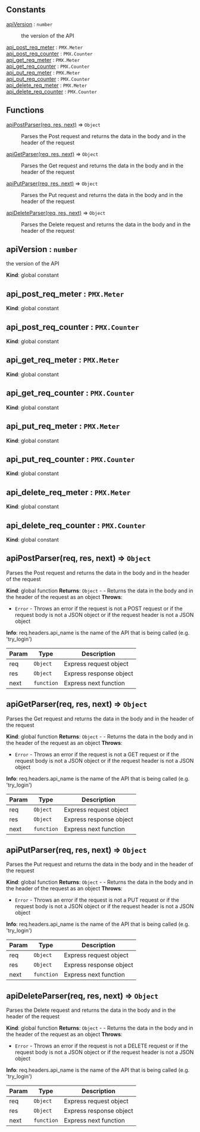 ## Constants

<dl>
<dt><a href="#apiVersion">apiVersion</a> : <code>number</code></dt>
<dd><p>the version of the API</p>
</dd>
<dt><a href="#api_post_req_meter">api_post_req_meter</a> : <code>PMX.Meter</code></dt>        
<dd></dd>
<dt><a href="#api_post_req_counter">api_post_req_counter</a> : <code>PMX.Counter</code></dt>  
<dd></dd>
<dt><a href="#api_get_req_meter">api_get_req_meter</a> : <code>PMX.Meter</code></dt>
<dd></dd>
<dt><a href="#api_get_req_counter">api_get_req_counter</a> : <code>PMX.Counter</code></dt>    
<dd></dd>
<dt><a href="#api_put_req_meter">api_put_req_meter</a> : <code>PMX.Meter</code></dt>
<dd></dd>
<dt><a href="#api_put_req_counter">api_put_req_counter</a> : <code>PMX.Counter</code></dt>    
<dd></dd>
<dt><a href="#api_delete_req_meter">api_delete_req_meter</a> : <code>PMX.Meter</code></dt>    
<dd></dd>
<dt><a href="#api_delete_req_counter">api_delete_req_counter</a> : <code>PMX.Counter</code></dt>
<dd></dd>
</dl>

## Functions

<dl>
<dt><a href="#apiPostParser">apiPostParser(req, res, next)</a> ⇒ <code>Object</code></dt>     
<dd><p>Parses the Post request and returns the data in the body and in the header of the request</p>
</dd>
<dt><a href="#apiGetParser">apiGetParser(req, res, next)</a> ⇒ <code>Object</code></dt>       
<dd><p>Parses the Get request and returns the data in the body and in the header of the request</p>
</dd>
<dt><a href="#apiPutParser">apiPutParser(req, res, next)</a> ⇒ <code>Object</code></dt>       
<dd><p>Parses the Put request and returns the data in the body and in the header of the request</p>
</dd>
<dt><a href="#apiDeleteParser">apiDeleteParser(req, res, next)</a> ⇒ <code>Object</code></dt> 
<dd><p>Parses the Delete request and returns the data in the body and in the header of the request</p>
</dd>
</dl>

<a name="apiVersion"></a>

## apiVersion : <code>number</code>
the version of the API

**Kind**: global constant
<a name="api_post_req_meter"></a>

## api\_post\_req\_meter : <code>PMX.Meter</code>
**Kind**: global constant
<a name="api_post_req_counter"></a>

## api\_post\_req\_counter : <code>PMX.Counter</code>
**Kind**: global constant
<a name="api_get_req_meter"></a>

## api\_get\_req\_meter : <code>PMX.Meter</code>
**Kind**: global constant
<a name="api_get_req_counter"></a>

## api\_get\_req\_counter : <code>PMX.Counter</code>
**Kind**: global constant
<a name="api_put_req_meter"></a>

## api\_put\_req\_meter : <code>PMX.Meter</code>
**Kind**: global constant
<a name="api_put_req_counter"></a>

## api\_put\_req\_counter : <code>PMX.Counter</code>
**Kind**: global constant
<a name="api_delete_req_meter"></a>

## api\_delete\_req\_meter : <code>PMX.Meter</code>
**Kind**: global constant
<a name="api_delete_req_counter"></a>

## api\_delete\_req\_counter : <code>PMX.Counter</code>
**Kind**: global constant
<a name="apiPostParser"></a>

## apiPostParser(req, res, next) ⇒ <code>Object</code>
Parses the Post request and returns the data in the body and in the header of the request     

**Kind**: global function
**Returns**: <code>Object</code> - - Returns the data in the body and in the header of the request as an object
**Throws**:

- <code>Error</code> - Throws an error if the request is not a POST request or if the request 
body is not a JSON object or if the request header is not a JSON object

**Info**: req.headers.api_name is the name of the API that is being called (e.g. 'try_login') 


| Param | Type | Description |
| --- | --- | --- |
| req | <code>Object</code> | Express request object |
| res | <code>Object</code> | Express response object |
| next | <code>function</code> | Express next function |

<a name="apiGetParser"></a>

## apiGetParser(req, res, next) ⇒ <code>Object</code>
Parses the Get request and returns the data in the body and in the header of the request      

**Kind**: global function
**Returns**: <code>Object</code> - - Returns the data in the body and in the header of the request as an object
**Throws**:

- <code>Error</code> - Throws an error if the request is not a GET request or if the request body is not a JSON object or if the request header is not a JSON object

**Info**: req.headers.api_name is the name of the API that is being called (e.g. 'try_login') 


| Param | Type | Description |
| --- | --- | --- |
| req | <code>Object</code> | Express request object |
| res | <code>Object</code> | Express response object |
| next | <code>function</code> | Express next function |

<a name="apiPutParser"></a>

## apiPutParser(req, res, next) ⇒ <code>Object</code>
Parses the Put request and returns the data in the body and in the header of the request      

**Kind**: global function
**Returns**: <code>Object</code> - - Returns the data in the body and in the header of the request as an object
**Throws**:

- <code>Error</code> - Throws an error if the request is not a PUT request or if the request body is not a JSON object or if the request header is not a JSON object

**Info**: req.headers.api_name is the name of the API that is being called (e.g. 'try_login') 


| Param | Type | Description |
| --- | --- | --- |
| req | <code>Object</code> | Express request object |
| res | <code>Object</code> | Express response object |
| next | <code>function</code> | Express next function |

<a name="apiDeleteParser"></a>

## apiDeleteParser(req, res, next) ⇒ <code>Object</code>
Parses the Delete request and returns the data in the body and in the header of the request   

**Kind**: global function
**Returns**: <code>Object</code> - - Returns the data in the body and in the header of the request as an object
**Throws**:

- <code>Error</code> - Throws an error if the request is not a DELETE request or if the request body is not a JSON object or if the request header is not a JSON object

**Info**: req.headers.api_name is the name of the API that is being called (e.g. 'try_login') 


| Param | Type | Description |
| --- | --- | --- |
| req | <code>Object</code> | Express request object |
| res | <code>Object</code> | Express response object |
| next | <code>function</code> | Express next function |